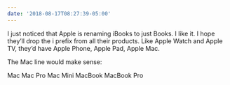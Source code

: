 ```yaml
---
date: '2018-08-17T08:27:39-05:00'
---
```

I just noticed that Apple is renaming iBooks to just Books. I like it. I hope they’ll drop the i prefix from all their products. Like Apple Watch and Apple TV, they’d have Apple Phone, Apple Pad, Apple Mac.

The Mac line would make sense:

Mac
Mac Pro
Mac Mini
MacBook
MacBook Pro

